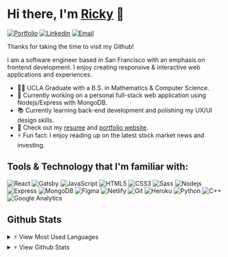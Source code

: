 # Hi there, I'm [Ricky](https://rickyho.dev) 👋

[![Portfolio](https://img.shields.io/badge/Portfolio-3366cc?style=flat-square&logo=microsoftedge&logoColor=white&labelColor=3366cc)](https://rickyho.dev)
[![Linkedin](https://img.shields.io/badge/Linkedin-0077B5?style=flat-square&logo=Linkedin&logoColor=white&labelColor=0077B5)](https://www.linkedin.com/in/riho-1)
[![Email](https://img.shields.io/badge/Email-ff4d4d?style=flat-square&logo=gmail&logoColor=white&labelColor=ff4d4d)](mailto:horicky.cs@gmail.com)

<p>Thanks for taking the time to visit my Github!</p>
<p>
  I am a software engineer based in San Francisco with an emphasis on frontend development. 
  I enjoy creating responsive & interactive web applications and experiences.
</p>

- 👨‍🎓 UCLA Graduate with a B.S. in Mathematics & Computer Science.
- 🔭 Currently working on a personal full-stack web application using Nodejs/Express with MongoDB.
- 📚 Currently learning back-end development and polishing my UX/UI design skills.
- 📑 Check out my [resume](https://rickyho.dev/resume.pdf) and [portfolio website](https://rickyho.dev).
- ⚡ Fun fact: I enjoy reading up on the latest stock market news and investing.

## Tools & Technology that I'm familiar with:
![React](https://img.shields.io/badge/React-0099ff?style=flat-square&logo=React&logoColor=white)
![Gatsby](https://img.shields.io/badge/Gatsby-663399?style=flat-square&logo=Gatsby&logoColor=white)
![JavaScript](https://img.shields.io/badge/Javascript-cca300?style=flat-square&logo=Javascript&logoColor=white)
![HTML5](https://img.shields.io/badge/HTML5-e34c26?style=flat-square&logo=HTML5&logoColor=white)
![CSS3](https://img.shields.io/badge/CSS3-264de4?style=flat-square&logo=css3&logoColor=white)
![Sass](https://img.shields.io/badge/Sass-c69?style=flat-square&logo=sass&logoColor=white)
![Nodejs](https://img.shields.io/badge/Node.js-3c873a?style=flat-square&logo=node.js&logoColor=white)
![Express](https://img.shields.io/badge/Express.js-303030?style=flat-square&logo=Express&logoColor=white)
![MongoDB](https://img.shields.io/badge/MongoDB-3FA037?style=flat-square&logo=mongodb&logoColor=white)
![Figma](https://img.shields.io/badge/Figma-5551FF?style=flat-square&logo=Figma&logoColor=white)
![Netlify](https://img.shields.io/badge/Netlify-00AD9F?style=flat-square&logo=netlify&logoColor=white)
![Git](https://img.shields.io/badge/Git-f34f29?style=flat-square&logo=Git&logoColor=white)
![Heroku](https://img.shields.io/badge/Heroku-6762a6?style=flat-square&logo=heroku&logoColor=white)
![Python](https://img.shields.io/badge/Python-306998?style=flat-square&logo=python&logoColor=FFD43B)
![C++](https://img.shields.io/badge/C++-003cb3?style=flat-square&logo=cplusplus&logoColor=white)
![Google Analytics](https://img.shields.io/badge/Google%20Analytics-ED750A?style=flat-square&logo=googleanalytics&logoColor=white)

## Github Stats 
<details>
  <summary> ⚡ View Most Used Languages</summary>
  <img src="https://github-readme-stats.vercel.app/api/top-langs/?username=ricky-ho&layout=compact&langs_count=6&hide=jupyter%20notebook,C,pug" alt="Ricky Ho's Language Stats">
</details>

<details>
  <summary> ⚡ View Github Stats </summary>
  <img src="https://github-readme-stats.vercel.app/api?username=ricky-ho&include_all_commits=true&count_private=true&hide=stars" alt="Ricky Ho's Github Stats">
</details>
